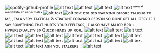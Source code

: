 ![spotify-github-profile](https://spotify-github-profile.kittinanx.com/api/view?uid=31b2yffynub6sxiq65xwurwdgcuq&cover_image=true&theme=default&show_offline=false&background_color=121212&interchange=false&bar_color=ffffff)
![alt text](https://64.media.tumblr.com/a685a6c289381ae28761cab55b9622df/0a5eebe6c662da28-f7/s75x75_c1/ebf93e41c2f6468b15ae2171c575f723dcea7da8.gifv)
![alt text](https://64.media.tumblr.com/483c4da8360c6c81f2a69c52bcc07fa6/38c26770616bd1df-20/s400x600/923e1258d612fae01086d08bf632520fe4dfc67e.pnj)
![alt text](https://64.media.tumblr.com/3044436cf6b3dca483380a0d21117bc8/0a5eebe6c662da28-0a/s1280x1920/37492f8927b0473f65fa800fe4cb9c89c3782003.pnj)
![alt text](https://64.media.tumblr.com/5dd17cd12e9f22934c4ddfc6beb2d8b0/b8c6f4af8e46c447-00/s75x75_c1/20bcdfc9ad0b8d61259aa7744021ed2b9f1a19a5.gifv)
ᵐᵉⁿᵗᵃˡ ᵐᵃⁿⁱᶠᵉˢᵗᵒ ᵒᶠ ᵃᵇⁿᵒʳᵐᵃˡⁱᵗʸ 
![alt text](https://64.media.tumblr.com/98b6e399eea55c2091022fc466d8e6f0/b8c6f4af8e46c447-d3/s75x75_c1/f534ccb9b2348f5986e44f8356af9dff63cec4d8.gifv)
![alt text](https://64.media.tumblr.com/d443c6e92680f433e1e2722dd7ee8993/712e794bff568974-bf/s500x750/4706672be4b5b24f4133d083fefb3a658b34f2c6.webp)
ʙɪɢ ʙɪɢ ᴡᴀʀɴɪɴɢ ʙᴇꜰᴏʀᴇ ᴛᴀʟᴋɪɴɢ ᴛᴏ ᴍᴇ,, ɪᴍ ᴀ ᴠᴇʀʏ ᴛᴀᴄᴛɪᴄᴀʟ & ꜱᴛʀᴀɪɢʜᴛ ꜰᴏʀᴡᴀʀᴅ ᴘᴇʀꜱᴏɴ ꜱᴏ ᴅᴏɴᴛ ɢᴇᴛ ᴀʟʟ ᴘɪꜱꜱʏ ɪꜰ ɪ ꜱᴀʏ ꜱᴏᴍᴇᴛʜɪɴɢ ᴛʜᴀᴛ ʜᴜʀᴛꜱ ʏᴏᴜʀ ꜰᴇᴇʟɪɴɢꜱ,, ɪ ᴀʟꜱᴏ ʜᴀᴠᴇ ᴍᴀᴊᴏʀ ʙᴘᴅ + ʜʏᴘᴇʀꜱᴇxᴜᴀʟɪᴛʏ ꜱᴏ Qᴜɪᴄᴋ ʜᴇᴀᴅꜱ ᴜᴘ ʀᴏꜰʟ.
![alt text](https://64.media.tumblr.com/771311e11e73aaa189b2042596ec560f/3f3a29b6028bac85-85/s400x600/b6d0920e8c7ec85685570b783cf399ddc95035af.pnj)
![alt text](https://64.media.tumblr.com/eb1279c6d8141edca796d4c1e15badf9/4ffca3aa48f34f3a-86/s100x200/573434a37edb8546d35dc543e6e1be28ad548ad7.pnj)
![alt text](https://64.media.tumblr.com/430c878dd802d7cc29b8e2976f623621/4ffca3aa48f34f3a-a3/s100x200/fc29730b689d112dda1d2b7fec17ac25e1f08443.pnj)
![alt text](https://64.media.tumblr.com/3d789f03a2c7b087ca494e92b0a9b5eb/f943d9890bee0f57-4e/s100x200/3b5f820afe5f4f1a1e68ac3e417b25bf31341669.gifv)
![alt text](https://64.media.tumblr.com/e2e7bfcffdb9905444aa8a734879dba3/4ffca3aa48f34f3a-91/s100x200/113a52651f68c9797c54da5f82c24e989c74d083.pnj)
![alt text](https://64.media.tumblr.com/68bb9e71ec030bfeb579002c6761aa36/8574ac30b86e31bd-b7/s100x200/3aaa63cd8b7fdc2b01245e41dca4a67de92ddbda.gifv)
![alt text](https://64.media.tumblr.com/14842c5c2e9f766234f6031370fd7c82/8574ac30b86e31bd-aa/s250x400/9edb568ad4992f87d14d9503f63cf293664695e8.pnj)
![alt text](https://64.media.tumblr.com/d47fb259a54535901ce7b724ccdeae26/8574ac30b86e31bd-96/s100x200/1fda5a4092a577ff6e1cfd3529b7d48b02b5d9f7.gifv)
![alt text](https://64.media.tumblr.com/4edba2d9d105f7afae27739cf85a54fc/8574ac30b86e31bd-8d/s250x400/f6f7a3634142430eb2a7c118a71999fad642a971.gifv)
![alt text](https://64.media.tumblr.com/2c24367d368a8585c6c463f7c68c0026/f943d9890bee0f57-13/s100x200/6930438b6ec32b1ad795e9fec759a56cbf268ba8.gifv)
![alt text](https://64.media.tumblr.com/03d8a90e8b6eca2dea8bd5f7edc18f5c/f943d9890bee0f57-b8/s100x200/c000a444fe6220eee2b313b5dc7158831ea89685.gifv)
![alt text](https://64.media.tumblr.com/ad2aeb46751ee3e968615c46bc105f78/5502a196e311e21e-58/s100x200/95a58269f535875233afc207b605a1d275c57349.pnj)
![alt text](https://64.media.tumblr.com/a94b56f219981ac6d01143f16cef5314/f1178a5f62e3c39d-b2/s100x200/438ef9c18016883beb6b2671cfc767fea22e5fe4.pnj)
![alt text](https://64.media.tumblr.com/77810d7c8c029aa352452d935e9bd6e9/363b4785a0112062-38/s1280x1920/08a1c935e4533eb4424d44743292c84435c273b1.pnj)
![alt text](https://64.media.tumblr.com/753c40c572b462bcff1be35d1cf15170/491b5851eae5a4a7-bf/s400x600/04d192594d2282629bf8a6bc64f054b564714461.gifv)
![alt text](https://64.media.tumblr.com/45f0fb37d1cb353388113b8a77e01bc2/c7954a6c436ee307-92/s500x750/d0c709aa30f01b707996dd79d73127c492695320.pnj)
![alt text](https://64.media.tumblr.com/5915dd4975941a641f367010b346958e/098ada3431d62f47-ce/s100x200/dec328dfc01ea73484f8b2f3b0f1fa9edbc7b658.gifv)
![alt text](https://64.media.tumblr.com/7320bdaf86a7cb2b9db4669abb6226a7/0a5eebe6c662da28-6d/s75x75_c1/7b3511c1ead5f5953c1881a331ba19ea37c96977.gifv)
![alt text](https://komarev.com/ghpvc/?username=kottbullarcat)
ᴀɢʜ ʏᴏᴜ ꜱᴛᴀʟᴋᴇʀꜱ !!
![alt text](https://64.media.tumblr.com/a0348c731791fdca5ac1ab5597d56eb0/07d3e658f8efc25f-50/s75x75_c1/d39793c79cc59cd6eafcf18a3eae764f214cadd7.gifv)

